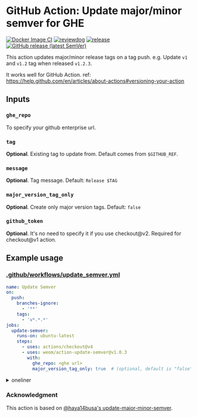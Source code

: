 # GitHub Action: Update major/minor semver for GHE

[![Docker Image CI](https://github.com/haya14busa/action-update-semver/workflows/Docker%20Image%20CI/badge.svg)](https://github.com/haya14busa/action-update-semver/actions)
[![reviewdog](https://github.com/haya14busa/action-update-semver/workflows/reviewdog/badge.svg)](https://github.com/haya14busa/action-update-semver/actions?query=workflow%3Areviewdog)
[![release](https://github.com/haya14busa/action-update-semver/workflows/release/badge.svg)](https://github.com/haya14busa/action-update-semver/actions?query=workflow%3Arelease)
[![GitHub release (latest SemVer)](https://img.shields.io/github/v/release/haya14busa/action-update-semver?logo=github&sort=semver)](https://github.com/haya14busa/action-update-semver/releases)

This action updates major/minor release tags on a tag push.
e.g. Update `v1` and `v1.2` tag when released `v1.2.3`.

It works well for GitHub Action. ref: https://help.github.com/en/articles/about-actions#versioning-your-action

## Inputs

### `ghe_repo`

To specify your github enterprise url.

### `tag`

**Optional**. Existing tag to update from. Default comes from `$GITHUB_REF`.

### `message`

**Optional**. Tag message. Default: `Release $TAG`

### `major_version_tag_only`

**Optional**. Create only major version tags. Default: `false`

### `github_token`

**Optional**. It's no need to specify it if you use checkout@v2. Required for
checkout@v1 action.


## Example usage

### [.github/workflows/update_semver.yml](.github/workflows/update_semver.yml)

```yml
name: Update Semver
on:
  push:
    branches-ignore:
      - '**'
    tags:
      - 'v*.*.*'
jobs:
  update-semver:
    runs-on: ubuntu-latest
    steps:
      - uses: actions/checkout@v4
      - uses: weom/action-update-semver@v1.0.3
        with:
          ghe_repo: <ghe url>
          major_version_tag_only: true  # (optional, default is "false")
```

<details>

<summary>oneliner</summary>

```
$ cat <<EOF > .github/workflows/update_semver.yml
name: Update Semver
on:
  push:
    branches-ignore:
      - '**'
    tags:
      - 'v*.*.*'
jobs:
  update-semver:
    runs-on: ubuntu-latest
    steps:
      - uses: actions/checkout@v4
      - uses: weom/action-update-semver@v1.0.3
        with:
          github_token: \${{ secrets.github_token }}
EOF
```

</details>

### Acknowledgment
This action is based on [@haya14busa's update-major-minor-semver](https://github.com/haya14busa/action-update-semver).
